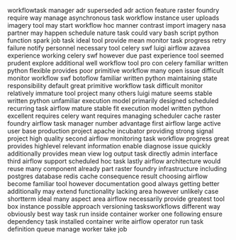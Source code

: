 workflowtask manager adr superseded adr action feature raster foundry require way manage asynchronous task workflow instance user uploads imagery tool may start workflow hoc manner contrast import imagery nasa partner may happen schedule nature task could vary bash script python function spark job task ideal tool provide mean monitor task progress retry failure notify personnel necessary tool celery swf luigi airflow azavea experience working celery swf however due past experience tool seemed prudent explore additional well workflow tool pro con celery familiar written python flexible provides poor primitive workflow many open issue difficult monitor workflow swf botoflow familiar written python maintaining state responsibility default great primitive workflow task difficult monitor relatively immature tool project many others luigi mature seems stable written python unfamiliar execution model primarily designed scheduled recurring task airflow mature stable fit execution model written python excellent requires celery want requires managing scheduler cache raster foundry airflow task manager number advantage first airflow large active user base production project apache incubator providing strong signal project high quality second airflow monitoring task workflow progress great provides highlevel relevant information enable diagnose issue quickly additionally provides mean view log output task directly admin interface third airflow support scheduled hoc task lastly airflow architecture would reuse many component already part raster foundry infrastructure including postgres database redis cache consequence result choosing airflow become familiar tool however documentation good always getting better additionally may extend functionality lacking area however unlikely case shortterm ideal many aspect area airflow necessarily provide greatest tool box instance possible approach versioning tasksworkflows different way obviously best way task run inside container worker one following ensure dependency task installed container write airflow operator run task definition queue manage worker take job